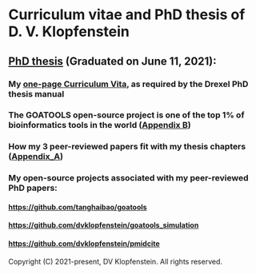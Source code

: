 # Curriculum vitae and PhD thesis of D. V. Klopfenstein

## [PhD thesis](doc/PhD_Thesis.pdf) (Graduated on June 11, 2021):
### My [one-page Curriculum Vita](doc/PhD_Thesis_Curriculum_Vita.pdf), as required by the Drexel PhD thesis manual
### The GOATOOLS open-source project is one of the top 1% of bioinformatics tools in the world ([Appendix B](doc/PhD_Thesis_Appendix_B.pdf)) 
### How my 3 peer-reviewed papers fit with my thesis chapters ([Appendix_A](doc/PhD_Thesis_Appendix_A.pdf))
### My open-source projects associated with my peer-reviewed PhD papers:
#### https://github.com/tanghaibao/goatools
#### https://github.com/dvklopfenstein/goatools_simulation
#### https://github.com/dvklopfenstein/pmidcite

Copyright (C) 2021-present, DV Klopfenstein. All rights reserved.
